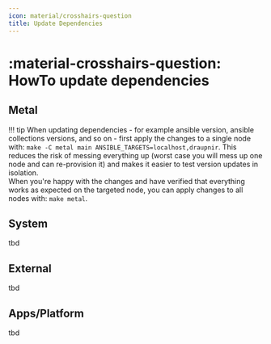 ```yaml
---
icon: material/crosshairs-question
title: Update Dependencies
---
```


# :material-crosshairs-question: HowTo update dependencies

## Metal

!!! tip
    When updating dependencies - for example ansible version, ansible collections versions, and so on - first apply the changes to a single node with: `make -C metal main ANSIBLE_TARGETS=localhost,draupnir`. 
    This reduces the risk of messing everything up (worst case you will mess up one node and can re-provision it) and makes it easier to test version updates in isolation.
    <br>
    When you're happy with the changes and have verified that everything works as expected on the targeted node, you can apply changes to all nodes with: `make metal`.

## System

tbd

<!-- TODO: figure it out and document -->

## External

tbd

<!-- TODO: figure it out and document -->

## Apps/Platform

tbd

<!-- TODO: figure it out and document -->
